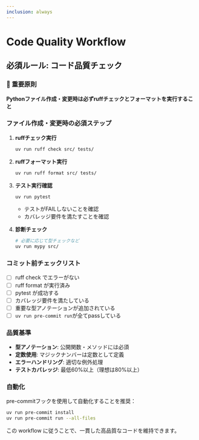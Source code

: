 ```yaml
---
inclusion: always
---
```


# Code Quality Workflow

## 必須ルール: コード品質チェック

### 🚨 重要原則

**Pythonファイル作成・変更時は必ずruffチェックとフォーマットを実行すること**

### ファイル作成・変更時の必須ステップ

1. **ruffチェック実行**

   ```bash
   uv run ruff check src/ tests/
   ```

2. **ruffフォーマット実行**

   ```bash
   uv run ruff format src/ tests/
   ```

3. **テスト実行確認**

   ```bash
   uv run pytest
   ```

   - テストがFAILしないことを確認
   - カバレッジ要件を満たすことを確認

4. **診断チェック**

   ```bash
   # 必要に応じて型チェックなど
   uv run mypy src/
   ```

### コミット前チェックリスト

- [ ] ruff check でエラーがない
- [ ] ruff format が実行済み
- [ ] pytest が成功する
- [ ] カバレッジ要件を満たしている
- [ ] 重要な型アノテーションが追加されている
- [ ] `uv run pre-commit run`が全てpassしている

### 品質基準

- **型アノテーション**: 公開関数・メソッドには必須
- **定数使用**: マジックナンバーは定数として定義
- **エラーハンドリング**: 適切な例外処理
- **テストカバレッジ**: 最低60%以上（理想は80%以上）

### 自動化

pre-commitフックを使用して自動化することを推奨：

```bash
uv run pre-commit install
uv run pre-commit run --all-files
```

この workflow に従うことで、一貫した高品質なコードを維持できます。
